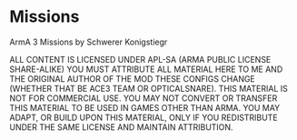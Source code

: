 # Missions
ArmA 3 Missions by Schwerer Konigstiegr



ALL CONTENT IS LICENSED UNDER APL-SA (ARMA PUBLIC LICENSE SHARE-ALIKE) 
YOU MUST ATTRIBUTE ALL MATERIAL HERE TO ME AND THE ORIGINAL AUTHOR OF THE MOD THESE CONFIGS CHANGE (WHETHER THAT BE ACE3 TEAM OR OPTICALSNARE).
THIS MATERIAL IS NOT FOR COMMERCIAL USE.
YOU MAY NOT CONVERT OR TRANSFER THIS MATERIAL TO BE USED IN GAMES OTHER THAN ARMA.
YOU MAY ADAPT, OR BUILD UPON THIS MATERIAL, ONLY IF YOU REDISTRIBUTE UNDER THE SAME LICENSE AND MAINTAIN ATTRIBUTION.
